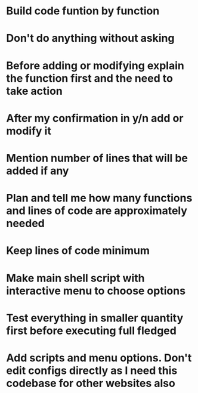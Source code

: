 # Build code funtion by function
# Don't do anything without asking
# Before adding or modifying explain the function first and the need to take action
# After my confirmation in y/n add or modify it
# Mention number of lines that will be added if any
# Plan and tell me how many functions and lines of code are approximately needed
# Keep lines of code minimum
# Make main shell script with interactive menu to choose options
# Test everything in smaller quantity first before executing full fledged
# Add scripts and menu options. Don't edit configs directly as I need this codebase for other websites also

